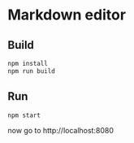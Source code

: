# Markdown editor

## Build

```sh
npm install
npm run build
```

## Run

```sh
npm start
```

now go to http://localhost:8080
